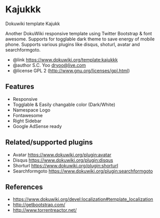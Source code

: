 Kajukkk
========
Dokuwiki template Kajukk  

Another DokuWiki responsive template using Twitter Bootstrap & font awesome. Supports for togglable dark theme to save energy of mobile phone. Supports various plugins like disqus, shoturl, avatar and searchformgoto.

 * @link     https://www.dokuwiki.org/template:kajukkk
 * @author   S.C. Yoo <dryoo@live.com> 
 * @license  GPL 2 (http://www.gnu.org/licenses/gpl.html)
 
Features
---------
  * Responsive
  * Togglable & Easily changable color (Dark/White)
  * Namespace Logo
  * Fontawesome
  * Right Sidebar
  * Google AdSense ready
  


Related/supported plugins
-------------------------
 
  * Avatar      https://www.dokuwiki.org/plugin:avatar
  * Disqus      https://www.dokuwiki.org/plugin:disqus
  * Shorturl    https://www.dokuwiki.org/plugin:shorturl
  * Searchformgoto      https://www.dokuwiki.org/plugin:searchformgoto


References
----------
  * https://www.dokuwiki.org/devel:localization#template_localization
  * http://getbootstrap.com/
  * http://www.torrentreactor.net/ 